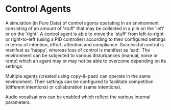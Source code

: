 # Control Agents
 
A simulation (in Pure Data) of control agents operating in an environment consisting of an amount of 'stuff' that may be collected in a pile on the 'left' or on the 'right'.  A control agent is able to move the 'stuff' from left-to-right or right-to-left (using a PID controller) according to their configured settings in terms of intention, effort, attention and compliance.  Successful control is manifest as 'happy', whereas loss of control is manifest as 'sad'.  The environment can be subjected to various disturbances (manual, noise or ramp) which an agent may or may not be able to overcome depending on its settings.  

Multiple agents (created using copy-&-past) can operate in the same environment.  Their settings can be configured to facilitate competition (different intentions) or collaboration (same intentions).  

Audio vocalisations can be enabled which reflect the various internal parameters.
